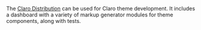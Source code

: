 The [Claro Distribution](https://github.com/zolhorvath/clarodist) can be used for Claro theme development. It includes a dashboard with a variety of markup generator modules for theme components, along with tests.